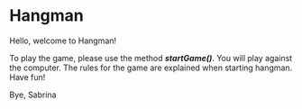 # Hangman

Hello, welcome to Hangman!

To play the game, please use the method ***startGame()***. You will play against the computer. The rules for the game are explained when starting hangman. Have fun!

Bye, Sabrina
